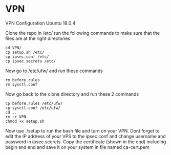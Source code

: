# VPN
VPN Configuration Ubuntu 18.0.4

Clone the repo in /etc/
run the following commands to make sure that the files are at the right directories

    cd VPN/
    cp setup.sh /etc/
    cp ipsec.conf /etc/
    cp ipsec.secrets /etc/
    
Now go to /etc/ufw/ and run these commands
    
    rm before.rules
    rm sysctl.conf
    
Now go back to the clone directory and run these 2 commands

    cp before.rules /etc/ufw/
    cp sysctl.conf /etc/ufw/
    cd ..
    rm -r VPN
    chmod +x setup.sh

Now use ./setup to run the bash file and turn on your VPN. Dont forget to edit the IP address of your VPS to the ipsec.conf and change username and password in ipsec.secrets.
Copy the certificate (shown in the end) including begin and end and save it on your system in file named ca-cert.pem 

